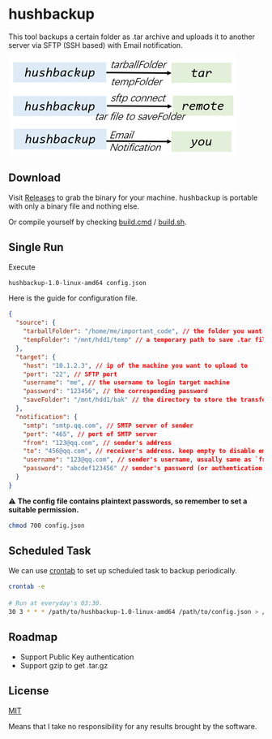 # hushbackup

This tool backups a certain folder as .tar archive and uploads it to another server via SFTP (SSH based) with Email notification.

![demo](demo.png)

## Download

Visit [Releases](https://github.com/z0gSh1u/hushbackup/releases) to grab the binary for your machine. hushbackup is portable with only a binary file and nothing else.

Or compile yourself by checking [build.cmd](./build.cmd) / [build.sh](./build.sh).

## Single Run

Execute

```sh
hushbackup-1.0-linux-amd64 config.json
```

Here is the guide for configuration file.

```json
{
  "source": {
    "tarballFolder": "/home/me/important_code", // the folder you want to backup
    "tempFolder": "/mnt/hdd1/temp" // a temporary path to save .tar file of tarballFolder
  },
  "target": {
    "host": "10.1.2.3", // ip of the machine you want to upload to
    "port": "22", // SFTP port
    "username": "me", // the username to login target machine
    "password": "123456", // the corresponding password
    "saveFolder": "/mnt/hdd1/bak" // the directory to store the transferred .tar file
  },
  "notification": {
    "smtp": "smtp.qq.com", // SMTP server of sender
    "port": "465", // port of SMTP server
    "from": "123@qq.com", // sender's address
    "to": "456@qq.com", // receiver's address. keep empty to disable email notification
    "username": "123@qq.com", // sender's username, usually same as `from`
    "password": "abcdef123456" // sender's password (or authentication code)
  }
}
```

:warning: **The config file contains plaintext passwords, so remember to set a suitable permission.**

```sh
chmod 700 config.json
```

## Scheduled Task

We can use [crontab](https://www.google.com/search?q=crontab) to set up scheduled task to backup periodically.

```sh
crontab -e

# Run at everyday's 03:30.
30 3 * * * /path/to/hushbackup-1.0-linux-amd64 /path/to/config.json > /path/to/log.log
```

## Roadmap

- Support Public Key authentication
- Support gzip to get .tar.gz

## License

[MIT](./LICENSE)

Means that I take no responsibility for any results brought by the software.